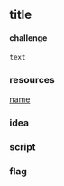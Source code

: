 ## title
#### challenge
```
text
```

### resources
[name](rellink)

### idea

### script

### flag
